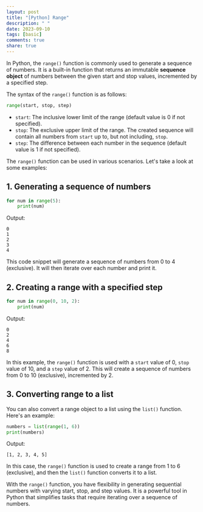 ```yaml
---
layout: post
title: "[Python] Range"
description: " "
date: 2023-09-10
tags: [basic]
comments: true
share: true
---
```


In Python, the `range()` function is commonly used to generate a sequence of numbers. It is a built-in function that returns an immutable **sequence object** of numbers between the given start and stop values, incremented by a specified step.

The syntax of the `range()` function is as follows:

```python
range(start, stop, step)
```

- `start`: The inclusive lower limit of the range (default value is 0 if not specified).
- `stop`: The exclusive upper limit of the range. The created sequence will contain all numbers from `start` up to, but not including, `stop`.
- `step`: The difference between each number in the sequence (default value is 1 if not specified).

The `range()` function can be used in various scenarios. Let's take a look at some examples:

## 1. Generating a sequence of numbers

```python
for num in range(5):
    print(num)
```

Output:
```
0
1
2
3
4
```

This code snippet will generate a sequence of numbers from 0 to 4 (exclusive). It will then iterate over each number and print it.

## 2. Creating a range with a specified step

```python
for num in range(0, 10, 2):
    print(num)
```

Output:
```
0
2
4
6
8
```

In this example, the `range()` function is used with a `start` value of 0, `stop` value of 10, and a `step` value of 2. This will create a sequence of numbers from 0 to 10 (exclusive), incremented by 2.

## 3. Converting range to a list

You can also convert a range object to a list using the `list()` function. Here's an example:

```python
numbers = list(range(1, 6))
print(numbers)
```

Output:
```
[1, 2, 3, 4, 5]
```

In this case, the `range()` function is used to create a range from 1 to 6 (exclusive), and then the `list()` function converts it to a list.

With the `range()` function, you have flexibility in generating sequential numbers with varying start, stop, and step values. It is a powerful tool in Python that simplifies tasks that require iterating over a sequence of numbers.
